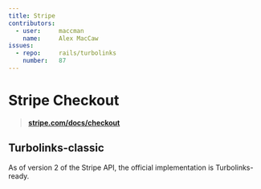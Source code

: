 ```yaml
---
title: Stripe
contributors:
  - user:     maccman
    name:     Alex MacCaw
issues:
  - repo:     rails/turbolinks
    number:   87
---
```


# Stripe Checkout

> **[stripe.com/docs/checkout](https://stripe.com/docs/checkout)**

## Turbolinks-classic

As of version 2 of the Stripe API, the official implementation is Turbolinks-ready.  
